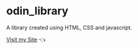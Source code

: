 # odin_library

A library created using HTML, CSS and javascript.

[Visit my Site](https://l4hmm.github.io/odin_library/) 👈
